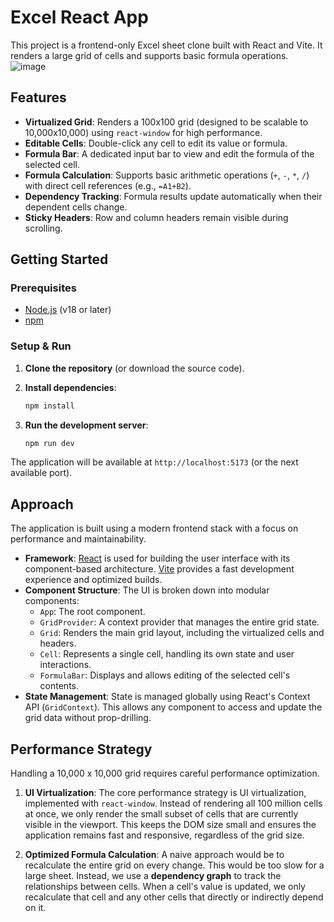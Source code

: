 # Excel React App

This project is a frontend-only Excel sheet clone built with React and Vite. It renders a large grid of cells and supports basic formula operations.
![image](https://github.com/user-attachments/assets/910c47d4-8c1e-4a0d-826b-8ac9c3d0b1bb)


## Features

- **Virtualized Grid**: Renders a 100x100 grid (designed to be scalable to 10,000x10,000) using `react-window` for high performance.
- **Editable Cells**: Double-click any cell to edit its value or formula.
- **Formula Bar**: A dedicated input bar to view and edit the formula of the selected cell.
- **Formula Calculation**: Supports basic arithmetic operations (`+`, `-`, `*`, `/`) with direct cell references (e.g., `=A1+B2`).
- **Dependency Tracking**: Formula results update automatically when their dependent cells change.
- **Sticky Headers**: Row and column headers remain visible during scrolling.

## Getting Started

### Prerequisites

- [Node.js](https://nodejs.org/) (v18 or later)
- [npm](https://www.npmjs.com/)

### Setup & Run

1.  **Clone the repository** (or download the source code).

2.  **Install dependencies**:
    ```bash
    npm install
    ```

3.  **Run the development server**:
    ```bash
    npm run dev
    ```

The application will be available at `http://localhost:5173` (or the next available port).

## Approach

The application is built using a modern frontend stack with a focus on performance and maintainability.

- **Framework**: [React](https://react.dev/) is used for building the user interface with its component-based architecture. [Vite](https://vitejs.dev/) provides a fast development experience and optimized builds.
- **Component Structure**: The UI is broken down into modular components:
  - `App`: The root component.
  - `GridProvider`: A context provider that manages the entire grid state.
  - `Grid`: Renders the main grid layout, including the virtualized cells and headers.
  - `Cell`: Represents a single cell, handling its own state and user interactions.
  - `FormulaBar`: Displays and allows editing of the selected cell's contents.
- **State Management**: State is managed globally using React's Context API (`GridContext`). This allows any component to access and update the grid data without prop-drilling.

## Performance Strategy

Handling a 10,000 x 10,000 grid requires careful performance optimization.

1.  **UI Virtualization**: The core performance strategy is UI virtualization, implemented with `react-window`. Instead of rendering all 100 million cells at once, we only render the small subset of cells that are currently visible in the viewport. This keeps the DOM size small and ensures the application remains fast and responsive, regardless of the grid size.

2.  **Optimized Formula Calculation**: A naive approach would be to recalculate the entire grid on every change. This would be too slow for a large sheet. Instead, we use a **dependency graph** to track the relationships between cells. When a cell's value is updated, we only recalculate that cell and any other cells that directly or indirectly depend on it.
